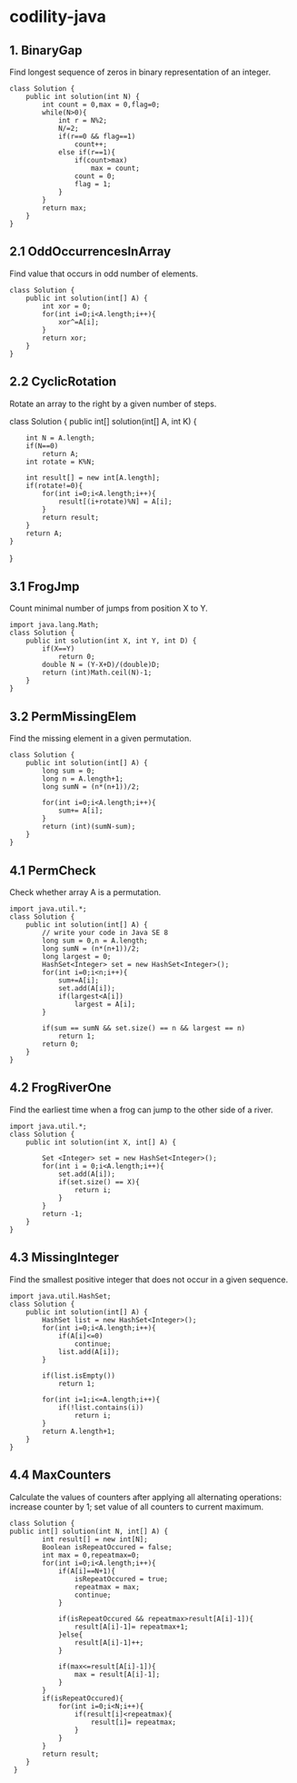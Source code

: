# codility-java

## 1. BinaryGap
Find longest sequence of zeros in binary representation of an integer.

```
class Solution {
    public int solution(int N) {
        int count = 0,max = 0,flag=0;
        while(N>0){
            int r = N%2;
            N/=2;
            if(r==0 && flag==1)
                count++;
            else if(r==1){
                if(count>max)
                    max = count;
                count = 0;
                flag = 1;
            }
        }
        return max;
    }
}
```

## 2.1 OddOccurrencesInArray
Find value that occurs in odd number of elements.

```
class Solution {
    public int solution(int[] A) {
        int xor = 0;
        for(int i=0;i<A.length;i++){
            xor^=A[i];
        }
        return xor;
    }
}
```
## 2.2 CyclicRotation
Rotate an array to the right by a given number of steps.

class Solution {
    public int[] solution(int[] A, int K) {
        
        int N = A.length;
        if(N==0)
            return A;
        int rotate = K%N;
        
        int result[] = new int[A.length];
        if(rotate!=0){
            for(int i=0;i<A.length;i++){
                result[(i+rotate)%N] = A[i];
            }
            return result;
        }
        return A;
    }
}

## 3.1 FrogJmp
Count minimal number of jumps from position X to Y.

```
import java.lang.Math;
class Solution {
    public int solution(int X, int Y, int D) {
        if(X==Y)
            return 0;
        double N = (Y-X+D)/(double)D;
        return (int)Math.ceil(N)-1;
    }
}
```

## 3.2 PermMissingElem
Find the missing element in a given permutation.
```
class Solution {
    public int solution(int[] A) {
        long sum = 0;
        long n = A.length+1;
        long sumN = (n*(n+1))/2;
        
        for(int i=0;i<A.length;i++){
            sum+= A[i];
        }
        return (int)(sumN-sum);
    }
}
```
## 4.1 PermCheck
Check whether array A is a permutation.

```
import java.util.*;
class Solution {
    public int solution(int[] A) {
        // write your code in Java SE 8
        long sum = 0,n = A.length;
        long sumN = (n*(n+1))/2;
        long largest = 0;
        HashSet<Integer> set = new HashSet<Integer>();
        for(int i=0;i<n;i++){
            sum+=A[i];
            set.add(A[i]);
            if(largest<A[i])
                largest = A[i];
        }

        if(sum == sumN && set.size() == n && largest == n)
            return 1;
        return 0;
    }
}
```

## 4.2 FrogRiverOne
Find the earliest time when a frog can jump to the other side of a river.

```
import java.util.*;
class Solution {
    public int solution(int X, int[] A) {
        
        Set <Integer> set = new HashSet<Integer>();
        for(int i = 0;i<A.length;i++){
            set.add(A[i]);
            if(set.size() == X){
                return i;
            }
        }
        return -1;
    }
}
```

## 4.3 MissingInteger
Find the smallest positive integer that does not occur in a given sequence.

```
import java.util.HashSet;
class Solution {
    public int solution(int[] A) {
        HashSet list = new HashSet<Integer>();
        for(int i=0;i<A.length;i++){
            if(A[i]<=0)
                continue;
            list.add(A[i]);
        }
        
        if(list.isEmpty())
            return 1;

        for(int i=1;i<=A.length;i++){
            if(!list.contains(i))
                return i;
        }
        return A.length+1;
    }
}
```

## 4.4 MaxCounters
Calculate the values of counters after applying all alternating operations: increase counter by 1; set value of all counters to current maximum.

```
class Solution {
public int[] solution(int N, int[] A) {
        int result[] = new int[N];
        Boolean isRepeatOccured = false;
        int max = 0,repeatmax=0;
        for(int i=0;i<A.length;i++){
            if(A[i]==N+1){
                isRepeatOccured = true;
                repeatmax = max;
                continue;
            }
            
            if(isRepeatOccured && repeatmax>result[A[i]-1]){
                result[A[i]-1]= repeatmax+1;
            }else{
                result[A[i]-1]++;
            }
            
            if(max<=result[A[i]-1]){
                max = result[A[i]-1];
            }
        }
        if(isRepeatOccured){
            for(int i=0;i<N;i++){
                if(result[i]<repeatmax){
                    result[i]= repeatmax;
                }
            }
        }
        return result;
    }
 }
```
